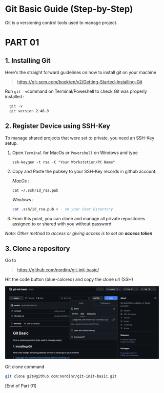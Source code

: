 # Git Basic Guide (Step-by-Step)

Git is a versioning control tools used to manage project.
# PART 01
## 1. Installing Git
Here's the straight forward guidelines on how to install git on your machine 
> https://git-scm.com/book/en/v2/Getting-Started-Installing-Git

Run `git -v`command on Terminal/Poweshell to check Git was properly installed :

      git -v
      git version 2.46.0
      
## 2. Register Device using SSH-Key 
To manage shared projects that were set to private, you need an SSH-Key setup.

1. Open `Terminal` for MacOs or `Powershell` on Windows and type

   ```console
   ssh-keygen -t rsa -C "Your Workstation/PC Name"
   ```
2. Copy and Paste the pubkey to your SSH-Key records in github account.

     _MacOs :_
   ```console
   cat ~/.ssh/id_rsa.pub
   ```
   _Windows :_
   ```bash
   cat .ssh/id_rsa.pub # - on your User Directory
   ```
4. From this point, you can clone and manage all private repositories assigned to or shared with you without password

_Note: Other method to access or giving access is to set an __access token___



## 3. Clone a repository
Go to 
> https://github.com/nordinr/git-init-basic/

Hit the code button (blue-colored) and copy the clone url (SSH)

![clone a project using ssh](./assets/clone.png)


Git clone command

   ```bash
   git clone git@github.com:nordinr/git-init-basic.git
   ```

 [End of Part 01]